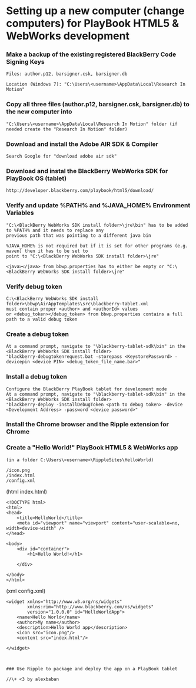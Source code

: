 # Setting up a new computer (change computers) for PlayBook HTML5 & WebWorks development



### Make a backup of the existing registered BlackBerry Code Signing Keys

    Files: author.p12, barsigner.csk, barsigner.db

    Location (Windows 7): "C:\Users\<username>\AppData\Local\Research In Motion"


### Copy all three files (author.p12, barsigner.csk, barsigner.db) to the new computer into 

    "C:\Users\<username>\AppData\Local\Research In Motion" folder (if needed create the "Research In Motion" folder)


### Download and install the Adobe AIR SDK & Compiler

    Search Google for "download adobe air sdk"


### Download and instal the BlackBerry WebWorks SDK for PlayBook OS (tablet)

    http://developer.blackberry.com/playbook/html5/download/


### Verify and update %PATH% and %JAVA_HOME% Environment Variables

    "C:\<BlackBerry WebWorks SDK install folder>\jre\bin" has to be added to %PATH% and it needs to replace any
	previous path that was pointing to a different java bin

    %JAVA_HOME% is not required but if it is set for other programs (e.g. maven) then it has to be set to
	point to "C:\<BlackBerry WebWorks SDK install folder>\jre"

    <java></java> from bbwp.properties has to either be empty or "C:\<BlackBerry WebWorks SDK install folder>\jre"


### Verify debug token

    C:\<BlackBerry WebWorks SDK install folder>\bbwp\AirAppTemplates\src\blackberry-tablet.xml
	must contain proper <author> and <authorId> values 
    or <debug_token></debug_token> from bbwp.properties contains a full path to a valid debug token 


### Create a debug token
	
    At a command prompt, navigate to "\blackberry-tablet-sdk\bin" in the <BlackBerry WebWorks SDK install folder>
	"blackberry-debugtokenrequest.bat -storepass <KeystorePassword> -devicepin <device PIN> <debug_token_file_name.bar>"


### Install a debug token
	
    Configure the BlackBerry PlayBook tablet for development mode
	At a command prompt, navigate to "\blackberry-tablet-sdk\bin" in the <BlackBerry WebWorks SDK install folder>
	"blackberry-deploy -installDebugToken <path to debug token> -device <Development Address> -password <device password>"


### Install the Chrome browser and the Ripple extension for Chrome


### Create a "Hello World!" PlayBook HTML5 & WebWorks app 

    (in a folder C:\Users\<username>\RippleSites\HelloWorld)
	
    /icon.png
	/index.html
	/config.xml


(html index.html)

    <!DOCTYPE html>
    <html>
    <head>
        <title>HelloWorld</title>
        <meta id="viewport" name="viewport" content="user-scalable=no, width=device-width" />
    </head>
     
    <body>
        <div id="container">
            <h1>Hello World!</h1>
    
        </div>
    
    </body>
    </html>


(xml config.xml)
    
<?xml version="1.0" encoding="UTF-8"?>
    
    <widget xmlns="http://www.w3.org/ns/widgets"
            xmlns:rim="http://www.blackberry.com/ns/widgets"
            version="1.0.0.0" id="HelloWorldApp">  
        <name>Hello World</name>
        <author>My name</author>
        <description>Hello World app</description>
        <icon src="icon.png"/>
        <content src="index.html"/>
    
    </widget>

```


### Use Ripple to package and deploy the app on a PlayBook tablet

//\+ <3 by alexbaban 